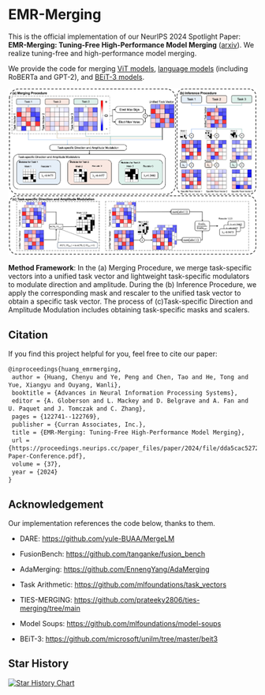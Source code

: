# EMR-Merging

This is the official implementation of our NeurIPS 2024 Spotlight Paper: **EMR-Merging: Tuning-Free High-Performance Model Merging** ([arxiv](https://arxiv.org/abs/2405.17461)).
We realize tuning-free and high-performance model merging.

We provide the code for merging [ViT models](./merge_vit), [language models](./merge_lm) (including RoBERTa and GPT-2), and [BEiT-3 models](./merge_beit3).

<img src='./png/method-main.jpg'>

**Method Framework**: In the (a) Merging Procedure, we merge task-specific vectors into a unified task vector and lightweight task-specific modulators to modulate direction and amplitude. During the (b) Inference Procedure, we apply the corresponding mask and rescaler to the unified task vector to obtain a specific task vector. The process of (c)Task-specific Direction and Amplitude Modulation includes obtaining task-specific masks and scalers.



## Citation
If you find this project helpful for you, feel free to cite our paper:
```
@inproceedings{huang_emrmerging,
 author = {Huang, Chenyu and Ye, Peng and Chen, Tao and He, Tong and Yue, Xiangyu and Ouyang, Wanli},
 booktitle = {Advances in Neural Information Processing Systems},
 editor = {A. Globerson and L. Mackey and D. Belgrave and A. Fan and U. Paquet and J. Tomczak and C. Zhang},
 pages = {122741--122769},
 publisher = {Curran Associates, Inc.},
 title = {EMR-Merging: Tuning-Free High-Performance Model Merging},
 url = {https://proceedings.neurips.cc/paper_files/paper/2024/file/dda5cac5272a9bcd4bc73d90bc725ef1-Paper-Conference.pdf},
 volume = {37},
 year = {2024}
}

```


## Acknowledgement
Our implementation references the code below, thanks to them.

- DARE: https://github.com/yule-BUAA/MergeLM

- FusionBench: https://github.com/tanganke/fusion_bench

- AdaMerging: https://github.com/EnnengYang/AdaMerging

- Task Arithmetic: https://github.com/mlfoundations/task_vectors

- TIES-MERGING: https://github.com/prateeky2806/ties-merging/tree/main

- Model Soups: https://github.com/mlfoundations/model-soups

- BEiT-3: https://github.com/microsoft/unilm/tree/master/beit3

  
## Star History

[![Star History Chart](https://api.star-history.com/svg?repos=harveyhuang18/EMR_Merging&type=Timeline)](https://star-history.com/#harveyhuang18/EMR_Merging&Timeline)


